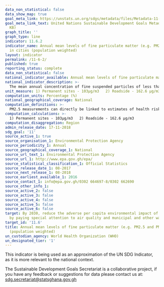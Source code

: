 ```yaml
---
data_non_statistical: false
data_show_map: true
goal_meta_link: https://unstats.un.org/sdgs/metadata/files/Metadata-11-06-02.pdf
goal_meta_link_text: United Nations Sustainable Development Goals Metadata (PDF 211
  KB)
graph_title: ''
graph_type: line
indicator: 11.6.2
indicator_name: Annual mean levels of fine particulate matter (e.g. PM2.5 and PM10)
  in cities (population weighted)
layout: indicator
permalink: /11-6-2/
published: true
reporting_status: complete
data_non_statistical: false
national_indicator_available: Annual mean levels of fine particulate matter (PM10) in Accra (μg/m3)
national_indicator_description: >-
  The mean annual concentration of fine suspended particles of less than 10 microns in diameters (PM10)
unit_measure: 1) Permanent sites - 103μg/m3   2) Roadside - 162.6 μg/m3
computation_units: Percentage (%)
national_geographical_coverage: National
computation_definitions: >-
  PM2.5 measurements can directly be linked to estimates of health risks using an integrated exposure response function, and are therefore of particular interest. PM10 measurements first need to be converted to PM2.5 in order to do. In high-income countries, PM2.5 measurements are already being widely performed. In low- and middle-income countries, however, while PM2.5 measures are increasingly being developed, they are not yet available in many countries. In low-and middle-income countries, annual mean PM2.5 measurements could be accessed in 69 cities, but PM10 in 512 cities. In high-income countries, 816 cities with PM2.5 measures could be accessed, against 544 cities with PM10 measurements.
computation_calculations: >-
  1) Permanent sites - 103μg/m3   2) Roadside - 162.6 μg/m3
computation_disaggregation: Region
admin_release_date: 17-11-2018
sdg_goal: '11'
source_active_1: true
source_organisation_1: Environmental Protection Agency
source_periodicity_1: Annual 
source_geographical_coverage_1: National
source_url_text_1: Environmental Protection Agency
source_url_1: http://www.epa.gov.gh/epa/
source_statistical_classification_1: Official Statistics
source_release_date_1: 08-2017
source_next_release_1: 08-2018
source_earliest_available_1: 2016
source_contact_1: info@epa.gov.gh/0302 664697-8/0302 662690
source_other_info_1:
source_active_2: false
source_active_3: false
source_active_4: false
source_active_5: false
source_active_6: false
target: By 2030, reduce the adverse per capita environmental impact of cities, including
  by paying special attention to air quality and municipal and other waste management
target_id: '11.6'
title: Annual mean levels of fine particulate matter (e.g. PM2.5 and PM10) in cities
  (population weighted)
un_custodian_agency: World Health Organization (WHO)
un_designated_tier: '1'
---
```

This indicator is being used as an approximation of the UN SDG Indicator, as it is more relevant to the national context.

The Sustainable Development Goals Secretariat is a collaborative project, if you have any feedback or suggestions for data please contact us at: sdg.secretariat@statsghana.gov.gh
